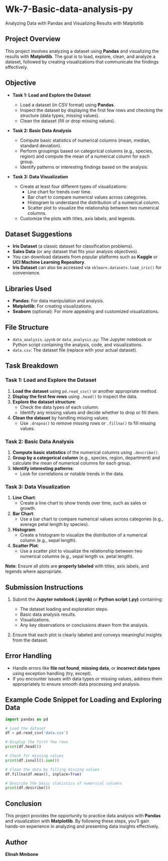 # Wk-7-Basic-data-analysis-py
Analyzing Data with Pandas and Visualizing Results with Matplotlib

## Project Overview
This project involves analyzing a dataset using **Pandas** and visualizing the results with **Matplotlib**. The goal is to load, explore, clean, and analyze a dataset, followed by creating visualizations that communicate the findings effectively.

## Objective
- **Task 1: Load and Explore the Dataset**  
  - Load a dataset (in CSV format) using **Pandas**.
  - Inspect the dataset by displaying the first few rows and checking the structure (data types, missing values).
  - Clean the dataset (fill or drop missing values).
  
- **Task 2: Basic Data Analysis**  
  - Compute basic statistics of numerical columns (mean, median, standard deviation).
  - Perform groupings based on categorical columns (e.g., species, region) and compute the mean of a numerical column for each group.
  - Identify patterns or interesting findings based on the analysis.
  
- **Task 3: Data Visualization**  
  - Create at least four different types of visualizations:
    - Line chart for trends over time.
    - Bar chart to compare numerical values across categories.
    - Histogram to understand the distribution of a numerical column.
    - Scatter plot to visualize the relationship between two numerical columns.
  - Customize the plots with titles, axis labels, and legends.

## Dataset Suggestions
- **Iris Dataset** (a classic dataset for classification problems).
- **Sales Data** (or any dataset that fits your analysis objectives).
- You can download datasets from popular platforms such as **Kaggle** or **UCI Machine Learning Repository**.
- **Iris Dataset** can also be accessed via `sklearn.datasets.load_iris()` for convenience.

## Libraries Used
- **Pandas**: For data manipulation and analysis.
- **Matplotlib**: For creating visualizations.
- **Seaborn** (optional): For more appealing and customized visualizations.
  
## File Structure
- `data_analysis.ipynb` or `data_analysis.py`: The Jupyter notebook or Python script containing the analysis, code, and visualizations.
- `data.csv`: The dataset file (replace with your actual dataset).

## Task Breakdown

### Task 1: Load and Explore the Dataset
1. **Load the dataset** using `pd.read_csv()` or another appropriate method.
2. **Display the first few rows** using `.head()` to inspect the data.
3. **Explore the dataset structure**:
   - Check the data types of each column.
   - Identify any missing values and decide whether to drop or fill them.
4. **Clean the dataset** by handling missing values:
   - Use `.dropna()` to remove missing rows or `.fillna()` to fill missing values.

### Task 2: Basic Data Analysis
1. **Compute basic statistics** of the numerical columns using `.describe()`.
2. **Group by a categorical column** (e.g., species, region, department) and calculate the mean of numerical columns for each group.
3. **Identify interesting patterns**:
   - Look for correlations or notable trends in the data.

### Task 3: Data Visualization
1. **Line Chart**: 
   - Create a line chart to show trends over time, such as sales or growth.
2. **Bar Chart**:
   - Use a bar chart to compare numerical values across categories (e.g., average petal length by species).
3. **Histogram**:
   - Create a histogram to visualize the distribution of a numerical column (e.g., sepal length).
4. **Scatter Plot**:
   - Use a scatter plot to visualize the relationship between two numerical columns (e.g., sepal length vs. petal length).

**Note**: Ensure all plots are **properly labeled** with titles, axis labels, and legends where appropriate.

## Submission Instructions
1. Submit the **Jupyter notebook (.ipynb)** or **Python script (.py)** containing:
   - The dataset loading and exploration steps.
   - Basic data analysis results.
   - Visualizations.
   - Any key observations or conclusions drawn from the analysis.
   
2. Ensure that each plot is clearly labeled and conveys meaningful insights from the dataset.

## Error Handling
- Handle errors like **file not found**, **missing data**, or **incorrect data types** using exception handling (try, except).
- If you encounter issues with data types or missing values, address them appropriately to ensure smooth data processing and analysis.

## Example Code Snippet for Loading and Exploring Data

```python
import pandas as pd

# Load the dataset
df = pd.read_csv('data.csv')

# Display the first few rows
print(df.head())

# Check for missing values
print(df.isnull().sum())

# Clean the data by filling missing values
df.fillna(df.mean(), inplace=True)

# Describe the basic statistics of numerical columns
print(df.describe())
````

## Conclusion

This project provides the opportunity to practice data analysis with **Pandas** and visualization with **Matplotlib**. By following these steps, you'll gain hands-on experience in analyzing and presenting data insights effectively.

## Author

**Elinah Mmbone**

```

